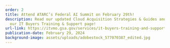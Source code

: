 ```yaml
---
order: 2
title: Attend ATARC’s Federal AI Summit on February 29th!
description: Read our updated Cloud Acquisition Strategies & Guides and more on
  our IT Buyers Training & Support page!
url-link: https://itvmo.gsa.gov/services/it-buyers-training-and-support/
publication-date: February 29, 2024
background-image: assets/uploads/adobestock_577070387_edited.jpg
---
```

